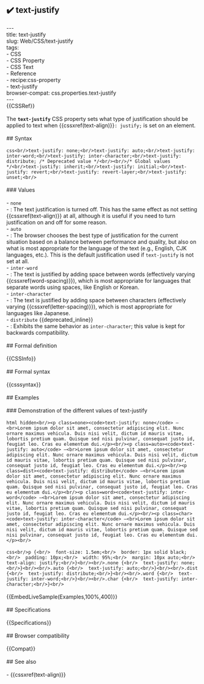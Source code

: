 ## ✔️ text-justify 
 ---<br/>title: text-justify<br/>slug: Web/CSS/text-justify<br/>tags:<br/>  - CSS<br/>  - CSS Property<br/>  - CSS Text<br/>  - Reference<br/>  - recipe:css-property<br/>  - text-justify<br/>browser-compat: css.properties.text-justify<br/>---<br/>{{CSSRef}}<br/><br/>The **`text-justify`** CSS property sets what type of justification should be applied to text when {{cssxref(text-align)}}`: justify;` is set on an element.<br/><br/>## Syntax<br/><br/>```css<br/>text-justify: none;<br/>text-justify: auto;<br/>text-justify: inter-word;<br/>text-justify: inter-character;<br/>text-justify: distribute; /* Deprecated value */<br/><br/>/* Global values */<br/>text-justify: inherit;<br/>text-justify: initial;<br/>text-justify: revert;<br/>text-justify: revert-layer;<br/>text-justify: unset;<br/>```<br/><br/>### Values<br/><br/>- `none`<br/>  - : The text justification is turned off. This has the same effect as not setting {{cssxref(text-align)}} at all, although it is useful if you need to turn justification on and off for some reason.<br/>- `auto`<br/>  - : The browser chooses the best type of justification for the current situation based on a balance between performance and quality, but also on what is most appropriate for the language of the text (e.g., English, CJK languages, etc.). This is the default justification used if `text-justify` is not set at all.<br/>- `inter-word`<br/>  - : The text is justified by adding space between words (effectively varying {{cssxref(word-spacing)}}), which is most appropriate for languages that separate words using spaces, like English or Korean.<br/>- `inter-character`<br/>  - : The text is justified by adding space between characters (effectively varying {{cssxref(letter-spacing)}}), which is most appropriate for languages like Japanese.<br/>- `distribute` {{deprecated_inline}}<br/>  - : Exhibits the same behavior as `inter-character`; this value is kept for backwards compatibility.<br/><br/>## Formal definition<br/><br/>{{CSSInfo}}<br/><br/>## Formal syntax<br/><br/>{{csssyntax}}<br/><br/>## Examples<br/><br/>### Demonstration of the different values of text-justify<br/><br/>```html hidden<br/><p class=none><code>text-justify: none</code> —<br>Lorem ipsum dolor sit amet, consectetur adipiscing elit. Nunc ornare maximus vehicula. Duis nisi velit, dictum id mauris vitae, lobortis pretium quam. Quisque sed nisi pulvinar, consequat justo id, feugiat leo. Cras eu elementum dui.</p><br/><p class=auto><code>text-justify: auto</code> —<br>Lorem ipsum dolor sit amet, consectetur adipiscing elit. Nunc ornare maximus vehicula. Duis nisi velit, dictum id mauris vitae, lobortis pretium quam. Quisque sed nisi pulvinar, consequat justo id, feugiat leo. Cras eu elementum dui.</p><br/><p class=dist><code>text-justify: distribute</code> —<br>Lorem ipsum dolor sit amet, consectetur adipiscing elit. Nunc ornare maximus vehicula. Duis nisi velit, dictum id mauris vitae, lobortis pretium quam. Quisque sed nisi pulvinar, consequat justo id, feugiat leo. Cras eu elementum dui.</p><br/><p class=word><code>text-justify: inter-word</code> —<br>Lorem ipsum dolor sit amet, consectetur adipiscing elit. Nunc ornare maximus vehicula. Duis nisi velit, dictum id mauris vitae, lobortis pretium quam. Quisque sed nisi pulvinar, consequat justo id, feugiat leo. Cras eu elementum dui.</p><br/><p class=char><code>text-justify: inter-character</code> —<br>Lorem ipsum dolor sit amet, consectetur adipiscing elit. Nunc ornare maximus vehicula. Duis nisi velit, dictum id mauris vitae, lobortis pretium quam. Quisque sed nisi pulvinar, consequat justo id, feugiat leo. Cras eu elementum dui.</p><br/>```<br/><br/>```css<br/>p {<br/>  font-size: 1.5em;<br/>  border: 1px solid black;<br/>  padding: 10px;<br/>  width: 95%;<br/>  margin: 10px auto;<br/>  text-align: justify;<br/>}<br/><br/>.none {<br/>  text-justify: none;<br/>}<br/><br/>.auto {<br/>  text-justify: auto;<br/>}<br/><br/>.dist {<br/>  text-justify: distribute;<br/>}<br/><br/>.word {<br/>  text-justify: inter-word;<br/>}<br/><br/>.char {<br/>  text-justify: inter-character;<br/>}<br/>```<br/><br/>{{EmbedLiveSample(Examples,100%,400)}}<br/><br/>## Specifications<br/><br/>{{Specifications}}<br/><br/>## Browser compatibility<br/><br/>{{Compat}}<br/><br/>## See also<br/><br/>- {{cssxref(text-align)}}<br/>